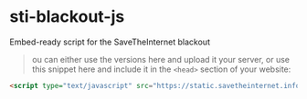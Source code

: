 # sti-blackout-js

Embed-ready script for the SaveTheInternet blackout

>ou can either use the versions here and upload it your server, or use this snippet here and include it in the `<head>` section of your website:

```HTML
<script type="text/javascript" src="https://static.savetheinternet.info/js/blackout.min.js"></script>
```
